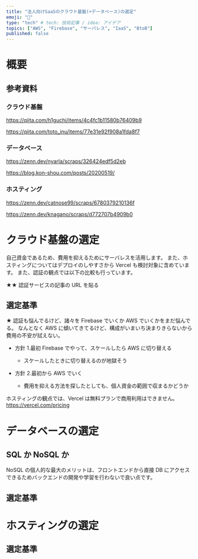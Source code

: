 ```yaml
---
title: "法人向けSaaSのクラウド基盤(+データベース)の選定"
emoji: "🌊"
type: "tech" # tech: 技術記事 / idea: アイデア
topics: ["AWS", "Firebase", "サーバレス", "IaaS", "BtoB"]
published: false
---
```


# 概要

## 参考資料

### クラウド基盤

https://qiita.com/h1guchi/items/4c4fc1b11580b76409b9

https://qiita.com/toto_inu/items/77e31e92f908a1fda8f7

### データベース

https://zenn.dev/nyarla/scraps/326424edf5d2eb

https://blog.kon-shou.com/posts/20200519/

### ホスティング

https://zenn.dev/catnose99/scraps/6780379210136f

https://zenn.dev/knagano/scraps/d772707b4909b0

# クラウド基盤の選定

自己資金であるため、費用を抑えるためにサーバレスを活用します。
また、ホスティングについてはデプロイのしやすさから Vercel も検討対象に含めています。
また、認証の観点では以下の比較も行っています。

★★ 認証サービスの記事の URL を貼る

## 選定基準

★ 認証も悩んでるけど、諸々を Firebase でいくか AWS でいくかをまだ悩んでる。
なんとなく AWS に傾いてきてるけど、構成がいまいち決まりきらないから費用の不安が拭えない。

- 方針 1.最初 Firebase でやって、スケールしたら AWS に切り替える

  - スケールしたときに切り替えるのが地獄そう

- 方針 2.最初から AWS でいく
  - 費用を抑える方法を探したとしても、個人資金の範囲で収まるかどうか

ホスティングの観点では、Vercel は無料プランで商用利用はできません。
https://vercel.com/pricing

# データベースの選定

## SQL か NoSQL か

NoSQL の個人的な最大のメリットは、フロントエンドから直接 DB にアクセスできるためバックエンドの開発や学習を行わないで良い点です。

## 選定基準

# ホスティングの選定

## 選定基準
